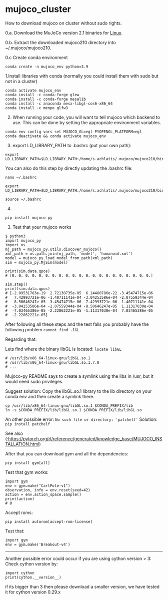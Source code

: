 # mujoco_cluster
How to download mujoco on cluster without sudo rights.

0.a. Download the MuJoCo version 2.1 binaries for [Linux](https://mujoco.org/download/mujoco210-linux-x86_64.tar.gz).

0.b. Extract the downloaded mujoco210 directory into ~/.mujoco/mujoco210.

0.c Create conda environment
```
conda create -n mujoco_env python=3.9
```
1.Install libraries with conda (normally you could install them with sudo but not in a cluster)
```
conda activate mujoco_env
conda install -c conda-forge glew
conda install -c conda-forge mesalib
conda install -c anaconda mesa-libgl-cos6-x86_64
conda install -c menpo glfw3
```
2. When running your code, you will want to tell mujoco which backend to use. This can be done by setting the appropriate environment variables.
```
conda env config vars set MUJOCO_GL=egl PYOPENGL_PLATFORM=egl
conda deactivate && conda activate mujoco_env
```
3. export LD_LIBRARY_PATH to .bashrc (put your own path):
```
export LD_LIBRARY_PATH=$LD_LIBRARY_PATH:/home/s.achlatis/.mujoco/mujoco210/bin
```
You can also do this step by directly updating the .bashrc file:
```
nano ~/.bashrc
```
```
export LD_LIBRARY_PATH=$LD_LIBRARY_PATH:/home/s.achlatis/.mujoco/mujoco210/bin
```
```
source ~/.bashrc
```
4.

```
pip install mujoco-py
```
3. Test that your mujoco works
```
$ python3
import mujoco_py
import os
mj_path = mujoco_py.utils.discover_mujoco()
xml_path = os.path.join(mj_path, 'model', 'humanoid.xml')
model = mujoco_py.load_model_from_path(xml_path)
sim = mujoco_py.MjSim(model)

print(sim.data.qpos)
# [0. 0. 0. 0. 0. 0. 0. 0. 0. 0. 0. 0. 0. 0. 0. 0. 0. 0. 0. 0. 0.]

sim.step()
print(sim.data.qpos)
# [-2.09531783e-19  2.72130735e-05  6.14480786e-22 -3.45474715e-06
#   7.42993721e-06 -1.40711141e-04 -3.04253586e-04 -2.07559344e-04
#   8.50646247e-05 -3.45474715e-06  7.42993721e-06 -1.40711141e-04
#  -3.04253586e-04 -2.07559344e-04 -8.50646247e-05  1.11317030e-04
#  -7.03465386e-05 -2.22862221e-05 -1.11317030e-04  7.03465386e-05
#  -2.22862221e-05]
```

After following all these steps and the test falls you probably have the following problem ```cannot find -lGL```

Regarding that:

Lets find where the binary libGL is located:
```locate libGL```
```
# /usr/lib/x86_64-linux-gnu/libGL.so.1
# /usr/lib/x86_64-linux-gnu/libGL.so.1.7.0
# ...
```
Mujoco-py README says to create a symlink using the libs in /usr, but it would need sudo privileges.

Suggest solution: Copy the libGL.so.1 library to the lib directory on your conda env and then create a symlink there.
```
cp /usr/lib/x86_64-linux-gnu/libGL.so.1 $CONDA_PREFIX/lib
ln -s $CONDA_PREFIX/lib/libGL.so.1 $CONDA_PREFIX/lib/libGL.so
```
An other possible error: 
```No such file or directory: 'patchelf'```
Solution: ```pip install patchelf```

See also (:https://pytorch.org/rl/reference/generated/knowledge_base/MUJOCO_INSTALLATION.html)

After that you can download gym and all the dependencies:
```
pip install gym[all]
```

Test that gym works:

```
import gym
env = gym.make("CartPole-v1")
observation, info = env.reset(seed=42)
action = env.action_space.sample()
print(action)
# 0 
```
Accept roms:
```
pip install autorom[accept-rom-license]
```

Test that:

```
import gym 
env = gym.make('Breakout-v4')
```

----

Another possible error could occur if you are using cython version > 3:
Check cython version by: 
```
import cython
print(cython.__version__)
```
if its bigger than 3 then please download a smaller version, we have tested it for cython version 0.29.x

